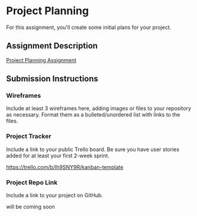 # Project Planning
For this assignment, you'll create some initial plans for your project.

## Assignment Description
[Project Planning Assignment](https://education.launchcode.org/liftoff/modules/assignments/project-planning)

## Submission Instructions

### Wireframes

Include at least 3 wireframes here, adding images or files to your repository as necessary. Format them as a bulleted/unordered list with links to the files.



### Project Tracker

Include a link to your public Trello board. Be sure you have user stories added for at least your first 2-week sprint.

https://trello.com/b/Ih9SNY9R/kanban-template

### Project Repo Link

Include a link to your project on GitHub.

will be coming soon